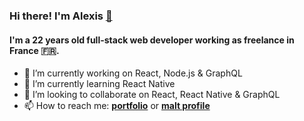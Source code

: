 ### Hi there! I'm Alexis [ 👋](http://alexistalon.com/)
#### I'm a 22 years old full-stack web developer working as freelance in France 🇫🇷.

- 🔭 I’m currently working on React, Node.js & GraphQL
- 🌱 I’m currently learning React Native
- 👯 I’m looking to collaborate on React, React Native & GraphQL
- 📫 How to reach me: **[portfolio](http://alexistalon.com)** or **[malt profile](https://www.malt.fr/profile/alexistalon)**
